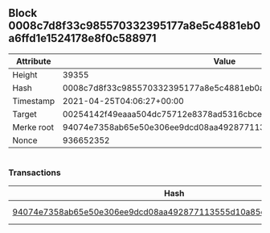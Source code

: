 ## Block 0008c7d8f33c985570332395177a8e5c4881eb0a6ffd1e1524178e8f0c588971

Attribute | Value
--- | ---
Height | 39355
Hash | 0008c7d8f33c985570332395177a8e5c4881eb0a6ffd1e1524178e8f0c588971
Timestamp | 2021-04-25T04:06:27+00:00
Target | 00254142f49eaaa504dc75712e8378ad5316cbcead634704b3734b6271167cc4
Merke root | 94074e7358ab65e50e306ee9dcd08aa492877113555d10a85c94a4237ec279d9
Nonce | 936652352

```

```

### Transactions

Hash | Amount
--- | ---
[94074e7358ab65e50e306ee9dcd08aa492877113555d10a85c94a4237ec279d9](94074e7358ab65e50e306ee9dcd08aa492877113555d10a85c94a4237ec279d9.md) | 10.00000000 SKEPTI 
